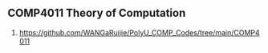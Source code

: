 ## COMP4011 Theory of Computation
1. https://github.com/WANGaRuijie/PolyU_COMP_Codes/tree/main/COMP4011
